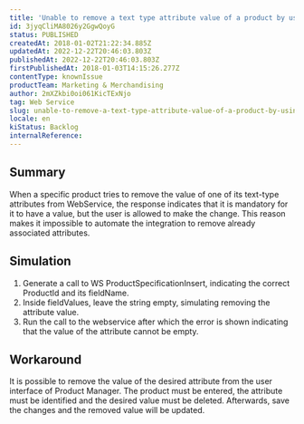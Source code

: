 ```yaml
---
title: 'Unable to remove a text type attribute value of a product by using WebService'
id: 3jyqCliMA8026y2GgwQoyG
status: PUBLISHED
createdAt: 2018-01-02T21:22:34.885Z
updatedAt: 2022-12-22T20:46:03.803Z
publishedAt: 2022-12-22T20:46:03.803Z
firstPublishedAt: 2018-01-03T14:15:26.277Z
contentType: knownIssue
productTeam: Marketing & Merchandising
author: 2mXZkbi0oi061KicTExNjo
tag: Web Service
slug: unable-to-remove-a-text-type-attribute-value-of-a-product-by-using-webservice
locale: en
kiStatus: Backlog
internalReference: 
---
```


## Summary

When a specific product tries to remove the value of one of its text-type attributes from WebService, the response indicates that it is mandatory for it to have a value, but the user is allowed to make the change. This reason makes it impossible to automate the integration to remove already associated attributes.

## Simulation

1. Generate a call to WS ProductSpecificationInsert, indicating the correct ProductId and its fieldName.
2. Inside fieldValues, leave the string empty, simulating removing the attribute value.
3. Run the call to the webservice after which the error is shown indicating that the value of the attribute cannot be empty.

## Workaround

It is possible to remove the value of the desired attribute from the user interface of Product Manager. The product must be entered, the attribute must be identified and the desired value must be deleted. Afterwards, save the changes and the removed value will be updated.

